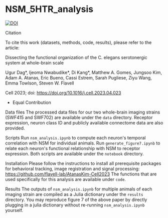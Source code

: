 # NSM_5HTR_analysis
[![DOI](https://zenodo.org/badge/628047111.svg)](https://zenodo.org/badge/latestdoi/628047111)

Citation

To cite this work (datasets, methods, code, results), please refer to the article:

Dissecting the functional organization of the C. elegans serotonergic system at whole-brain scale

Ugur Dag*, Ijeoma Nwabudike*, Di Kang*, Matthew A. Gomes, Jungsoo Kim, Adam A. Atanas, Eric Bueno,
Cassi Estrem, Sarah Pugliese, Ziyu Wang, Emma Towlson, Steven W. Flavell

Cell 2023; doi: https://doi.org/10.1016/j.cell.2023.04.023

* Equal Contribution


Data files
The processed data files for our two whole-brain imaging strains (SWF415 and SWF702) are available under the `data` directory.
Receptor expression, neuron class ID and publicly available connectome data are also provided.

Scripts
Run `nsm_analysis.ipynb` to compute each neuron's temporal correlation with NSM for individual animals.
Run `generate_figure7.ipynb` to relate each neuron's functional relationship with NSM to receptor expression.
Both scripts are available under the `notebook` directory. 

Installation
Please follow the instructions to install all prerequisite packages for behavioral tracking, image registration and signal processing: https://github.com/flavell-lab/AtanasKim-Cell2023
The functions that are used specifically for this analysis are available under `code`.

Results
The outputs of `nsm_analysis.ipynb` for multiple animals of each imaging strain are compiled as a Julia dictionary under the `results` directory.
You may reproduce figure 7 of the above paper by directly plugging in a julia dictionary without re-running `nsm_analysis.ipynb` yourself.
